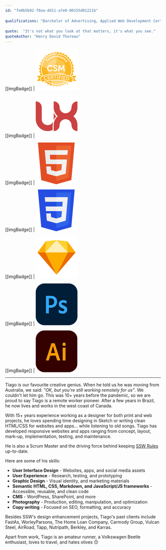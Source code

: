 ```yaml
---
id: "fe0b5b92-f8aa-dd11-a7e0-00155d01221b"

qualifications: "Barchelor of Advertising, Applied Web Development Certificate, Certified Scrum Master"

quote:  "It's not what you look at that matters, it's what you see."
quoteAuthor: "Henry David Thoreau"
---  
```


[[imgBadge]]
| ![](../badges/Certification-scrumalliance-master.png)

[[imgBadge]]
| ![](../badges/Designer-web-ux.png)

[[imgBadge]]
| ![](../badges/Designer-web-html5.png)

[[imgBadge]]
| ![](../badges/Designer-web-css3.png)

[[imgBadge]]
| ![](../badges/Designer-sketch.png)

[[imgBadge]]
| ![](../badges/Designer-adobe-photoshop.png)

[[imgBadge]]
| ![](../badges/Designer-adobe-illustrator.png)

---

Tiago is our favourite creative genius. When he told us he was moving from Australia, we said: _"OK, but you're still working remotely for us"_. We couldn't let him go. This was 10+ years before the pandemic, so we are proud to say Tiago is a remote worker pioneer. After a few years in Brazil, he now lives and works in the west coast of Canada.  

With 15+ years experience working as a designer for both print and web projects, he loves spending time designing in Sketch or writing clean HTML/CSS for websites and apps... while listening to old songs. Tiago has developed responsive websites and apps ranging from concept, layout, mark-up, implementation, testing, and maintenance.

He is also a Scrum Master and the driving force behind keeping [SSW Rules](https://ssw.com.au/rules) up-to-date. 

Here are some of his skills:

* **User Interface Design** - Websites, apps, and social media assets
* **User Experience** - Research, testing, and prototyping
* **Graphic Design** - Visual identity, and marketing materials
* **Semantic HTML, CSS, Markdown, and JavaScript/JS frameworks** - Accessible, reusable, and clean code
* **CMS** - WordPress, SharePoint, and more
* **Photography** - Production, editing, manipulation, and optimization
* **Copy writing** - Focused on SEO, formatting, and accuracy

Besides SSW's design enhancement projects, Tiago's past clients include FastAs, WorleyParsons, The Home Loan Company, Carmody Group, Vulcan Steel, AirRoad, Tapp, Nutripath, Berkley, and Karras.

Apart from work, Tiago is an amateur runner, a Volkswagen Beetle enthusiast, loves to travel, and hates olives 🙃
